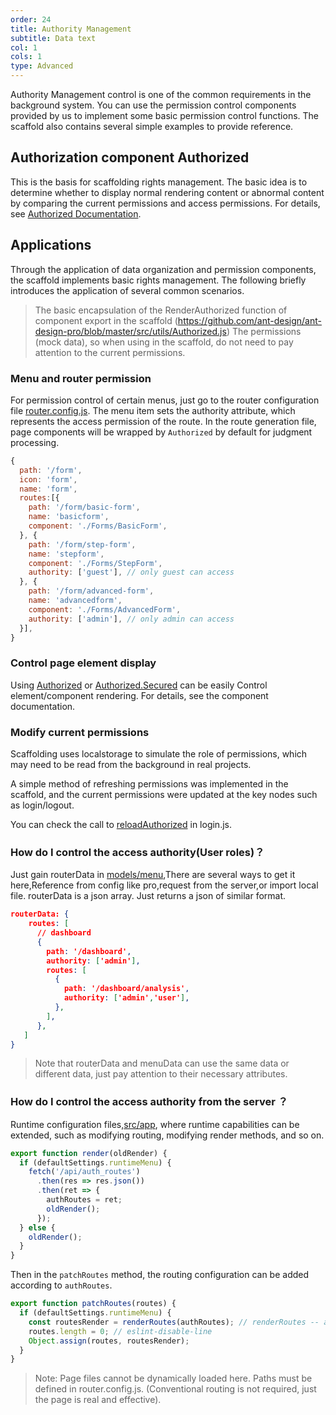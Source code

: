 ```yaml
---
order: 24
title: Authority Management
subtitle: Data text
col: 1
cols: 1
type: Advanced
---
```


Authority Management control is one of the common requirements in the background system. You can use the permission control components provided by us to implement some basic permission control functions. The scaffold also contains several simple examples to provide reference.


## Authorization component Authorized

This is the basis for scaffolding rights management. The basic idea is to determine whether to display normal rendering content or abnormal content by comparing the current permissions and access permissions. For details, see [Authorized Documentation](/components/Authorized).

## Applications

Through the application of data organization and permission components, the scaffold implements basic rights management. The following briefly introduces the application of several common scenarios.

> The basic encapsulation of the RenderAuthorized function of component export in the scaffold (https://github.com/ant-design/ant-design-pro/blob/master/src/utils/Authorized.js) The permissions (mock data), so when using in the scaffold, do not need to pay attention to the current permissions.

### Menu and router permission

For permission control of certain menus, just go to the router configuration file [router.config.js](https://github.com/ant-design/ant-design-pro/blob/master/src/config/router.config.js). The menu item sets the authority attribute, which represents the access permission of the route. In the route generation file, page components will be wrapped by `Authorized` by default for judgment processing.

```js
{
  path: '/form',
  icon: 'form',
  name: 'form',
  routes:[{
    path: '/form/basic-form',
    name: 'basicform',
    component: './Forms/BasicForm',
  }, {
    path: '/form/step-form',
    name: 'stepform',
    component: './Forms/StepForm',
    authority: ['guest'], // only guest can access
  }, {
    path: '/form/advanced-form',
    name: 'advancedform',
    component: './Forms/AdvancedForm',
    authority: ['admin'], // only admin can access
  }],
}
```

### Control page element display

Using [Authorized](http://pro.ant.design/components/Authorized#Authorized) or [Authorized.Secured](http://pro.ant.design/components/Authorized#Authorized.Secured) can be easily Control element/component rendering. For details, see the component documentation.

### Modify current permissions

Scaffolding uses localstorage to simulate the role of permissions, which may need to be read from the background in real projects.

A simple method of refreshing permissions was implemented in the scaffold, and the current permissions were updated at the key nodes such as login/logout.

You can check the call to [reloadAuthorized](https://github.com/ant-design/ant-design-pro/blob/c93b0169a500427ee5fdd3c2977886c86aa3d59a/src/pages/User/models/login.js#L24) in login.js.

### How do I control the access authority(User roles)？

Just gain routerData in [models/menu](https://github.com/ant-design/ant-design-pro/blob/master/src/models/menu.js#L111),There are several ways to get it here,Reference from config like pro,request from the server,or import local file. routerData is a json array. Just returns a json of similar format.

```json
routerData: {
    routes: [
      // dashboard
      {
        path: '/dashboard',
        authority: ['admin'],
        routes: [
          {
            path: '/dashboard/analysis',
            authority: ['admin','user'],
          },
        ],
      },
   ]
}
```

> Note that routerData and menuData can use the same data or different data, just pay attention to their necessary attributes.

### How do I control the access authority from the server ？

Runtime configuration files,[src/app](https://umijs.org/zh/guide/app-structure.html#src-app-js), where runtime capabilities can be extended, such as modifying routing, modifying render methods, and so on.

```js
export function render(oldRender) {
  if (defaultSettings.runtimeMenu) {
    fetch('/api/auth_routes')
      .then(res => res.json())
      .then(ret => {
        authRoutes = ret;
        oldRender();
      });
  } else {
    oldRender();
  }
}
```

Then in the `patchRoutes` method, the routing configuration can be added according to `authRoutes`.

```js
export function patchRoutes(routes) {
  if (defaultSettings.runtimeMenu) {
    const routesRender = renderRoutes(authRoutes); // renderRoutes -- add route authority
    routes.length = 0; // eslint-disable-line
    Object.assign(routes, routesRender);
  }
}
```

> Note: Page files cannot be dynamically loaded here. Paths must be defined in router.config.js. (Conventional routing is not required, just the page is real and effective).
